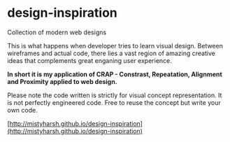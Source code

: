 design-inspiration
==================

Collection of modern web designs

This is what happens when developer tries to learn visual design. Between wireframes and actual code, there lies a vast region of amazing creative ideas that complements great enganing user experience.

<strong>In short it is my application of CRAP - Constrast, Repeatation, Alignment and Proximity applied to web design.</strong>

Please note the code written is strictly for visual concept representation. It is not perfectly engineered code. Free to reuse the concept but write your own code.

[http://mistyharsh.github.io/design-inspiration](http://mistyharsh.github.io/design-inspiration)
